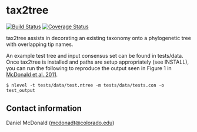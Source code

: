 tax2tree
========

[![Build Status](https://travis-ci.org/biocore/tax2tree.png?branch=master)](https://travis-ci.org/biocore/tax2tree) [![Coverage Status](https://coveralls.io/repos/biocore/tax2tree/badge.png)](https://coveralls.io/r/biocore/tax2tree)

tax2tree assists in decorating an existing taxonomy onto a phylogenetic tree
with overlapping tip names.

An example test tree and input consensus set can be found in tests/data. Once
tax2tree is installed and paths are setup appropriately (see INSTALL), you can
run the following to reproduce the output seen in Figure 1 in 
[McDonald et al. 2011](http://www.ncbi.nlm.nih.gov/pubmed/22134646).

    $ nlevel -t tests/data/test.ntree -m tests/data/tests.con -o test_output

Contact information
-------------------
Daniel McDonald (mcdonadt@colorado.edu)
